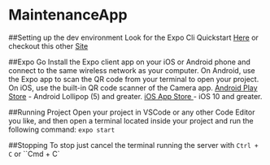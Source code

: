 # MaintenanceApp

##Setting up the dev environment
Look for the Expo Cli Quickstart [Here](https://reactnative.dev/docs/environment-setup) or checkout this other [Site](https://docs.expo.io/get-started/installation/)

##Expo Go
Install the Expo client app on your iOS or Android phone and connect to the same wireless network as your computer. On Android, use the Expo app to scan the QR code from your terminal to open your project. On iOS, use the built-in QR code scanner of the Camera app.
[Android Play Store](https://play.google.com/store/apps/details?id=host.exp.exponent) - Android Lollipop (5) and greater.
[iOS App Store ](https://itunes.com/apps/exponent) - iOS 10 and greater.

##Running Project
Open your project in VSCode or any other Code Editor you like, and then open a terminal located inside your project and run the following command:
`expo start`

##Stopping
To stop just cancel the terminal running the server with `Ctrl + C` or ``Cmd + C`

